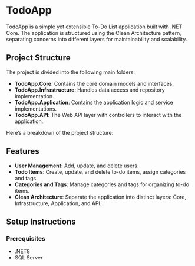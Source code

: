 # TodoApp

TodoApp is a simple yet extensible To-Do List application built with .NET Core. The application is structured using the Clean Architecture pattern, separating concerns into different layers for maintainability and scalability.

## Project Structure

The project is divided into the following main folders:

- **TodoApp.Core**: Contains the core domain models and interfaces.
- **TodoApp.Infrastructure**: Handles data access and repository implementation.
- **TodoApp.Application**: Contains the application logic and service implementations.
- **TodoApp.API**: The Web API layer with controllers to interact with the application.

Here’s a breakdown of the project structure:


## Features

- **User Management**: Add, update, and delete users.
- **Todo Items**: Create, update, and delete to-do items, assign categories and tags.
- **Categories and Tags**: Manage categories and tags for organizing to-do items.
- **Clean Architecture**: Separate the application into distinct layers: Core, Infrastructure, Application, and API.

## Setup Instructions

### Prerequisites

- .NET8
- SQL Server 



